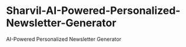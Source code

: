 # Sharvil-AI-Powered-Personalized-Newsletter-Generator
 AI-Powered Personalized Newsletter Generator
